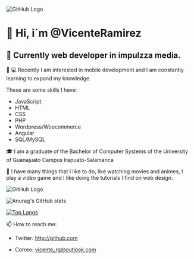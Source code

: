 
![GitHub Logo](https://github.com/VicenteRamirez/Assets_md/blob/main/Love%20Couple.jpg)

# 👋 Hi, i´m @VicenteRamirez
## :date: Currently web developer in impulzza media.


:iphone: :computer: Recently I am interested in mobile development and I am constantly learning to expand my knowledge.

These are some skills I have:

* JavaScript
* HTML
* CSS
* PHP
* Wordpress/Woocommerce
* Angular
* SQL/MySQL

:mortar_board: I am a graduate of the Bachelor of Computer Systems of the University of Guanajuato Campus Irapuato-Salamanca

:bow: I have many things that I like to do, like watching movies and animes, I play a video game and I like doing the tutorials I find on web design.

![GitHub Logo](https://github.com/VicenteRamirez/Assets_md/blob/main/Love%20Couple.jpg)

![Anurag's GitHub stats](https://github-readme-stats.vercel.app/api?username=VicenteRamirez&show_icons=true&theme=dracula)

[![Top Langs](https://github-readme-stats.vercel.app/api/top-langs/?username=VicenteRamirez&layout=compact&theme=dracula)](https://github.com/anuraghazra/github-readme-stats)

📫 How to reach me:
* Twitter: http://github.com

* Correo: vicente_rg@outlook.com




<!--
VicenteRamirez/VicenteRamirez is a ✨ special ✨ repository because its `README.md` (this file) appears on your GitHub profile.
You can click the Preview link to take a look at your changes.
-->
